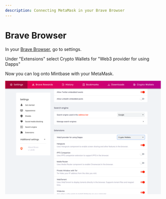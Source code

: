 ```yaml
---
description: Connecting MetaMask in your Brave Browser
---
```


# Brave Browser

In your [Brave Browser](https://brave.com/de/), go to settings.

Under "Extensions" select Crypto Wallets for "Web3 provider for using Dapps"

Now you can log onto Mintbase with your MetaMask.

![](<../../../.gitbook/assets/Screen Shot 2020-05-11 at 11.30.41 AM.png>)
